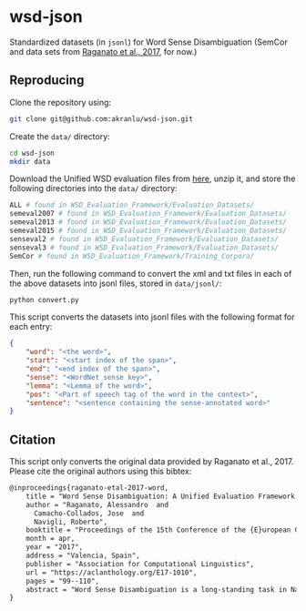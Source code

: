 # wsd-json
Standardized datasets (in `jsonl`) for Word Sense Disambiguation (SemCor and data sets from [Raganato et al., 2017](https://aclanthology.org/E17-1010/), for now.)

## Reproducing

Clone the repository using:
```bash
git clone git@github.com:akranlu/wsd-json.git
```

Create the `data/` directory:
```bash
cd wsd-json
mkdir data
```

Download the Unified WSD evaluation files from [here](http://lcl.uniroma1.it/wsdeval/), unzip it, and store the following directories into the `data/` directory:
```bash
ALL # found in WSD_Evaluation_Framework/Evaluation_Datasets/
semeval2007 # found in WSD_Evaluation_Framework/Evaluation_Datasets/
semeval2013 # found in WSD_Evaluation_Framework/Evaluation_Datasets/
semeval2015 # found in WSD_Evaluation_Framework/Evaluation_Datasets/
senseval2 # found in WSD_Evaluation_Framework/Evaluation_Datasets/
senseval3 # found in WSD_Evaluation_Framework/Evaluation_Datasets/
SemCor # found in WSD_Evaluation_Framework/Training_Corpora/
```

Then, run the following command to convert the xml and txt files in each of the above datasets into jsonl files, stored in `data/jsonl/`:
```bash
python convert.py
```

This script converts the datasets into jsonl files with the following format for each entry:

```json
{
    "word": "<the word>",
    "start": "<start index of the span>",
    "end": "<end index of the span>",
    "sense": "<WordNet sense key>",
    "lemma": "<Lemma of the word>",
    "pos": "<Part of speech tag of the word in the context>",
    "sentence": "<sentence containing the sense-annotated word>"
}
```

## Citation

This script only converts the original data provided by Raganato et al., 2017. Please cite the original authors using this bibtex:
```latex
@inproceedings{raganato-etal-2017-word,
    title = "Word Sense Disambiguation: A Unified Evaluation Framework and Empirical Comparison",
    author = "Raganato, Alessandro  and
      Camacho-Collados, Jose  and
      Navigli, Roberto",
    booktitle = "Proceedings of the 15th Conference of the {E}uropean Chapter of the Association for Computational Linguistics: Volume 1, Long Papers",
    month = apr,
    year = "2017",
    address = "Valencia, Spain",
    publisher = "Association for Computational Linguistics",
    url = "https://aclanthology.org/E17-1010",
    pages = "99--110",
    abstract = "Word Sense Disambiguation is a long-standing task in Natural Language Processing, lying at the core of human language understanding. However, the evaluation of automatic systems has been problematic, mainly due to the lack of a reliable evaluation framework. In this paper we develop a unified evaluation framework and analyze the performance of various Word Sense Disambiguation systems in a fair setup. The results show that supervised systems clearly outperform knowledge-based models. Among the supervised systems, a linear classifier trained on conventional local features still proves to be a hard baseline to beat. Nonetheless, recent approaches exploiting neural networks on unlabeled corpora achieve promising results, surpassing this hard baseline in most test sets.",
}

```